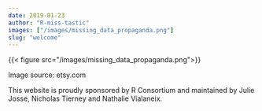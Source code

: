 ```yaml
---
date: 2019-01-23
author: "R-miss-tastic"
images: ["/images/missing_data_propaganda.png"]
slug: "welcome"
---
```


{{< figure src="/images/missing_data_propaganda.png">}}
<!--more-->
Image source: etsy.com

This website is proudly sponsored by R Consortium and maintained by Julie Josse, Nicholas Tierney and Nathalie Vialaneix.




